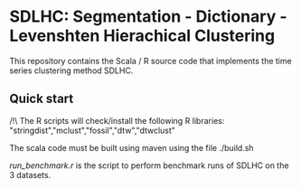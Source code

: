 # SDLHC: Segmentation - Dictionary - Levenshten Hierachical Clustering

This repository contains the Scala / R source code that implements the time series clustering method SDLHC.


## Quick start

/!\ The R scripts will check/install the following R libraries: "stringdist","mclust","fossil","dtw","dtwclust"

The scala code must be built using maven using the file ./build.sh

*run_benchmark.r* is the script to perform benchmark runs of SDLHC on the 3 datasets.

